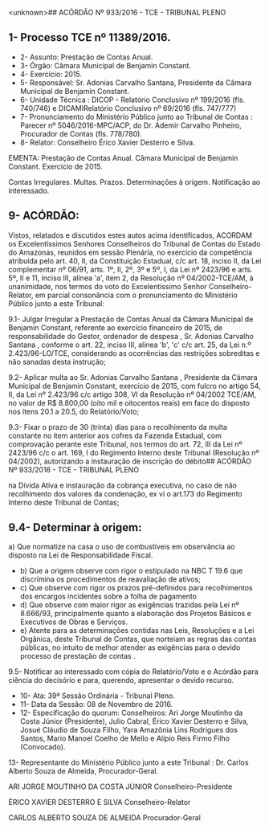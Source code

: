 &lt;unknown&gt;## ACÓRDÃO Nº 933/2016 - TCE - TRIBUNAL PLENO

## 1- Processo TCE nº 11389/2016.

- 2- Assunto: Prestação de Contas Anual.
- 3- Órgão: Câmara Municipal de Benjamin Constant.
- 4- Exercício: 2015.
- 5-  Responsável: Sr.  Adonias  Carvalho  Santana, Presidente  da  Câmara  Municipal  de Benjamin Constant.
- 6- Unidade Técnica : DICOP - Relatório Conclusivo nº 199/2016 (fls. 740/746) e DICAMIRelatório Conclusivo nº 69/2016 (fls. 747/777)
- 7-  Pronunciamento  do Ministério  Público  junto  ao Tribunal  de  Contas :  Parecer  nº 5046/2016-MPC/ACP,  do  Dr.  Ademir  Carvalho  Pinheiro,  Procurador  de  Contas  (fls. 778/780).
- 8- Relator: Conselheiro Érico Xavier Desterro e Silva.

EMENTA: Prestação de Contas Anual. Câmara Municipal  de  Benjamin  Constant.  Exercício  de 2015.

Contas Irregulares. Multas. Prazos. Determinações à origem. Notificação ao interessado.

## 9- ACÓRDÃO:

Vistos, relatados e discutidos estes autos acima identificados,  ACORDAM os Excelentíssimos  Senhores  Conselheiros  do  Tribunal  de  Contas  do  Estado  do Amazonas, reunidos em sessão Plenária, no exercício da competência atribuída pelo art. 40, II, da Constituição Estadual, c/c art. 18, inciso II, da Lei complementar nº 06/91, arts. 1º,  II,  2º,  3º  e  5º,  I,  da  Lei  nº  2423/96  e  arts.  5º,  II  e  11,  inciso  III,  alínea  'a',  item  2,  da Resolução nº 04/2002-TCE/AM, à unanimidade, nos termos do voto do Excelentíssimo Senhor  Conselheiro-Relator, em parcial consonância com  o  pronunciamento  do Ministério Público junto a este Tribunal:

9.1- Julgar Irregular a Prestação de Contas Anual da Câmara Municipal de Benjamin  Constant,  referente  ao  exercício  financeiro  de  2015,  de  responsabilidade  do Gestor,  ordenador  de  despesa ,  Sr.  Adonias  Carvalho  Santana ,  conforme  o  art.  22, inciso  III,  alínea  'b',  'c'  c/c  art.  25,  da  Lei  n.º  2.423/96-LO/TCE,  considerando  as ocorrências das restrições sobreditas e não sanadas desta instrução;

9.2- Aplicar multa ao Sr. Adonias Carvalho Santana , Presidente da Câmara Municipal de Benjamin Constant, exercício de 2015, com fulcro no artigo 54, II, da Lei nº 2.423/96 c/c artigo 308, VI da Resolução nº 04/2002 TCE/AM, no valor de R$ 8.800,00 (oito mil e oitocentos  reais) em  face  do  disposto nos itens 20.1 a 20.5, do Relatório/Voto;

9.3- Fixar o prazo de 30 (trinta) dias para o recolhimento da multa constante no  item  anterior  aos  cofres  da  Fazenda  Estadual,  com  comprovação  perante  este Tribunal, nos termos do art. 72, III da Lei nº 2423/96 c/c o art. 169, I do Regimento Interno deste Tribunal (Resolução nº 04/2002), autorizando a instauração de inscrição do débito## ACÓRDÃO Nº 933/2016 - TCE - TRIBUNAL PLENO

na Dívida Ativa e instauração da cobrança executiva, no caso de não recolhimento dos valores da condenação, ex vi o art.173 do Regimento Interno deste Tribunal de Contas;

## 9.4- Determinar à origem:

a) Que  normatize  na  casa  o  uso  de  combustíveis  em  observância  ao disposto na Lei de Responsabilidade Fiscal.

- b) Que  a  origem  observe  com  rigor  o  estipulado  na  NBC  T  19.6  que discrimina os procedimentos de reavaliação de ativos;
- c) Que observe com rigor os prazos pré-definidos para recolhimentos dos encargos incidentes sobre a folha de pagamento
- d) Que  observe  com  maior  rigor  as  exigências  trazidas  pela  Lei  nº 8.666/93,  principalmente  quanto  a  elaboração  dos  Projetos  Básicos  e  Executivos  de Obras e Serviços.
- e) Atente para  as determinações contidas nas Leis, Resoluções e a Lei Orgânica,  deste  Tribunal  de  Contas,  que  norteiam  as  regras  das  contas  públicas,  no intuito de melhor atender as exigências para o devido processo de prestação de contas .

9.5- Notificar ao interessado com cópia do Relatório/Voto e o  Acórdão para ciência do decisório e para, querendo, apresentar o devido recurso.

- 10- Ata: 39ª Sessão Ordinária - Tribunal Pleno.
- 11- Data da Sessão: 08 de Novembro de 2016.
- 12-  Especificação  do  quorum: Conselheiros:  Ari  Jorge  Moutinho  da  Costa  Júnior (Presidente), Julio Cabral, Érico Xavier Desterro e Silva, Josué Cláudio de Souza Filho, Yara Amazônia Lins Rodrigues dos Santos, Mario Manoel Coelho de Mello e Alípio Reis Firmo Filho (Convocado).

13-  Representante  do  Ministério  Público  junto  a  este  Tribunal :  Dr.  Carlos  Alberto Souza de Almeida, Procurador-Geral.

ARI JORGE MOUTINHO DA COSTA JÚNIOR Conselheiro-Presidente

ÉRICO XAVIER DESTERRO E SILVA Conselheiro-Relator

CARLOS ALBERTO SOUZA DE ALMEIDA Procurador-Geral